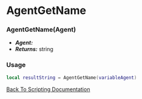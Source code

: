 # AgentGetName

### AgentGetName(Agent)
- ***Agent:*** 
- ***Returns:*** string

### Usage

```Lua
local resultString = AgentGetName(variableAgent)
```


[Back To Scripting Documentation](../README.md)
